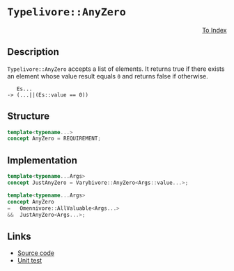 <!-- Copyright 2024 Feng Mofan
SPDX-License-Identifier: Apache-2.0 -->

# `Typelivore::AnyZero`

<p style='text-align: right;'><a href="../../concepts.md#typelivore-any-zero">To Index</a></p>

## Description

`Typelivore::AnyZero` accepts a list of elements.
It returns true if there exists an element whose value result equals `0` and returns false if otherwise.

<pre><code>   Es...
-> (...||(Es::value == 0))</code></pre>

## Structure

```C++
template<typename...>
concept AnyZero = REQUIREMENT;
```

## Implementation

```C++
template<typename...Args>
concept JustAnyZero = Varybivore::AnyZero<Args::value...>;

template<typename...Args>
concept AnyZero
=   Omennivore::AllValuable<Args...>
&&  JustAnyZero<Args...>;
```

## Links

- [Source code](../../../../conceptrodon/typelivore/concepts/any_zero.hpp)
- [Unit test](../../../../tests/unit/concepts/typelivore/any_zero.test.hpp)
